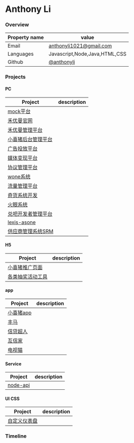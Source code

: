 Anthony Li
======================================


### Overview

| Property name | value |
|---------------|-------|
| Email         | [anthonyli1021@gmail.com](mailto://anthonyli1021@gmail.com) |
| Languages     | Javascript,Node,Java,HTML,CSS |
| Github        | [@anthonyli](https://github.com/anthonyli) |


### Projects

#### PC

| Project | description |
|---------|-------------|
| [mock平台]()         |  |
| [禾优曼官网]()         |  |
| [禾优曼管理平台]()         |  |
| [小喜猪后台管理平台]()         |  |
| [广告投放平台]()         |  |
| [媒体变现平台]()         |  |
| [协议管理平台]()         |  |
| [wone系统]()         |  |
| [流量管理平台]()         |  |
| [奇货系统开发]()        |  |
| [火眼系统]()        |  |
| [兑吧开发者管理平台]()         |  |
| [lexis-asone]()        |  |
| [供应商管理系统SRM]()        |  |

#### H5

| Project | description |
|---------|-------------|
| [小喜猪推广页面]()         |  |
| [各类抽奖活动工具]()         |  |

#### app

| Project | description |
|---------|-------------|
| [小喜猪app]()         |  |
| [丰马]()         |  |
| [信贷超人]()         |  |
| [互信家]()         |  |
| [电视猫]()         |  |

#### Service

| Project | description |
|---------|-------------|
| [node-api]()  |  |

#### UI CSS

| Project | description |
|---------|-------------|
| [自定义仪表盘]()  |  |

### Timeline